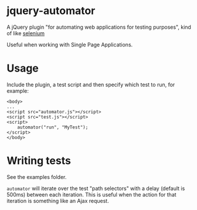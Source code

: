 # jquery-automator

A jQuery plugin "for automating web applications for testing purposes", 
kind of like [selenium](http://www.seleniumhq.org/)

Useful when working with Single Page Applications. 


# Usage 

Include the plugin, a test script 
and then specify which test to run, for example:

    <body>
    ...
    <script src="automator.js"></script>
    <script src="test.js"></script>
    <script>
        automator("run", "MyTest");
    </script>
    </body>


# Writing tests

See the examples folder.

`automator` will iterate over the test "path selectors" with a delay 
(default is 500ms) between each iteration. This is useful when the action for 
that iteration is something like an Ajax request.







